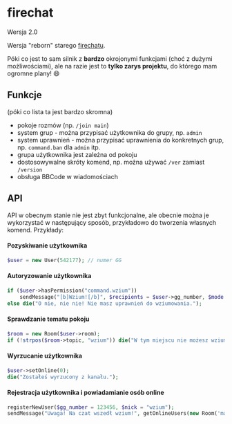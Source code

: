 # firechat
Wersja 2.0

Wersja "reborn" starego [firechatu](https://github.com/workonfire/firechat-old).

Póki co jest to sam silnik z **bardzo** okrojonymi funkcjami (choć z dużymi możliwościami), ale na razie jest to **tylko zarys projektu**, do którego mam ogromne plany! 😄

## Funkcje
(póki co lista ta  jest bardzo skromna)
- pokoje rozmów (np. `/join main`)
- system grup - można przypisać użytkownika do grupy, np. `admin`
- system uprawnień - można przypisać uprawnienia do konkretnych grup, np. `command.ban` dla `admin` itp.
- grupa użytkownika jest zależna od pokoju
- dostosowywalne skróty komend, np. można używać `/ver` zamiast `/version`
- obsługa BBCode w wiadomościach

## API
API w obecnym stanie nie jest zbyt funkcjonalne, ale obecnie można je wykorzystać w następujący sposób, przykładowo do tworzenia własnych komend.
Przykłady:

#### Pozyskiwanie użytkownika
```php
$user = new User(542177); // numer GG
```

#### Autoryzowanie użytkownika
```php
if ($user->hasPermission("command.wzium"))
    sendMessage("[b]Wzium![/b]", $recipients = $user->gg_number, $mode = "PUSH", $level = "NORMAL", $bbcode = true);
else die("O nie, nie nie! Nie masz uprawnień do wziumowania.");
```

#### Sprawdzanie tematu pokoju
```php
$room = new Room($user->room);
if (!strpos($room->topic, "wzium")) die("W tym miejscu nie możesz wziumować.");
```

#### Wyrzucanie użytkownika
```php
$user->setOnline(0);
die("Zostałeś wyrzucony z kanału.");
```

#### Rejestracja użytkownika i powiadamianie osób online
```php
registerNewUser($gg_number = 123456, $nick = "wzium");
sendMessage("Uwaga! Na czat wszedł wzium!", getOnlineUsers(new Room('main')), "PUSH");
```